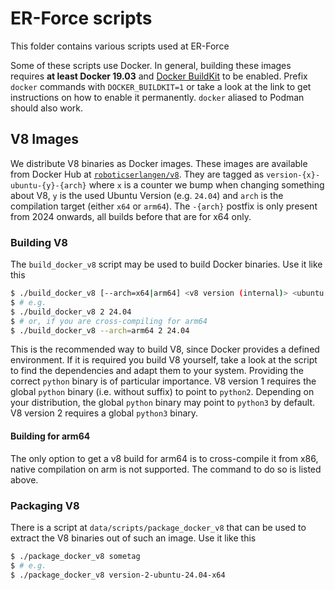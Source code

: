 # ER-Force scripts
This folder contains various scripts used at ER-Force

Some of these scripts use Docker.
In general, building these images requires **at least Docker 19.03** and [Docker BuildKit](https://docs.docker.com/develop/develop-images/build_enhancements/) to be enabled.
Prefix `docker` commands with `DOCKER_BUILDKIT=1` or take a look at the link to get instructions on how to enable it permanently.
`docker` aliased to Podman should also work.

## V8 Images
We distribute V8 binaries as Docker images.
These images are available from Docker Hub at [`roboticserlangen/v8`](https://hub.docker.com/r/roboticserlangen/v8).
They are tagged as `version-{x}-ubuntu-{y}-{arch}` where `x` is a counter we bump when changing something about V8, `y` is the used Ubuntu Version (e.g. `24.04`) and `arch` is the compilation target (either `x64` or `arm64`). The `-{arch}` postfix is only present from 2024 onwards, all builds before that are for x64 only.

### Building V8
The `build_docker_v8` script may be used to build Docker binaries.
Use it like this
```bash
$ ./build_docker_v8 [--arch=x64|arm64] <v8 version (internal)> <ubuntu version number (dd.dd)>
$ # e.g.
$ ./build_docker_v8 2 24.04
$ # or, if you are cross-compiling for arm64
$ ./build_docker_v8 --arch=arm64 2 24.04
```
This is the recommended way to build V8, since Docker provides a defined environment.
If it is required you build V8 yourself, take a look at the script to find the dependencies and adapt them to your system.
Providing the correct `python` binary is of particular importance.
V8 version 1 requires the global `python` binary (i.e. without suffix) to point to `python2`.
Depending on your distribution, the global `python` binary may point to `python3` by default.
V8 version 2 requires a global `python3` binary.
#### Building for arm64
The only option to get a v8 build for arm64 is to cross-compile it from x86, native compilation on arm is not supported. The command to do so is listed above.

### Packaging V8
There is a script at `data/scripts/package_docker_v8` that can be used to extract the V8 binaries out of such an image.
Use it like this
```bash
$ ./package_docker_v8 sometag
$ # e.g.
$ ./package_docker_v8 version-2-ubuntu-24.04-x64
```
